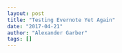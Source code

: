 ```yaml
---
layout: post
title: "Testing Evernote Yet Again"
date: "2017-04-21"
author: "Alexander Garber"
tags: []
---
```


<br>